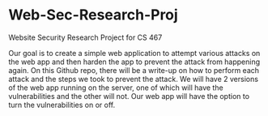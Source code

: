 # Web-Sec-Research-Proj

Website Security Research Project for CS 467

Our goal is to create a simple web application to attempt various attacks on the web app and then harden the app to prevent the attack from happening again. On this Github repo, there will be a write-up on how to perform each attack and the steps we took to prevent the attack. We will have 2 versions of the web app running on the server, one of which will have the vulnerabilities and the other will not. Our web app will have the option to turn the vulnerabilities on or off.
